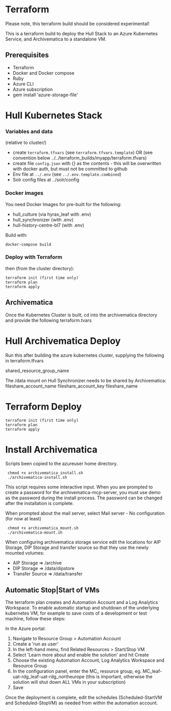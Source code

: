 # Terraform

Please note, this terraform build should be considered experimental!

This is a terraform build to deploy the Hull Stack to an Azure Kubernetes Service, and Archivematica to a standalone VM.

## Prerequisites

* Terraform
* Docker and Docker compose
* Ruby
* Azure CLI
* Azure subscription
* gem install 'azure-storage-file'

# Hull Kubernetes Stack

### Variables and data

(relative to cluster/)

* create `terraform.tfvars` (see `terraform.tfvars.template`) OR (see convention below ../../terraform_builds/myapp/terraform.tfvars)
* create file `config.json` with {} as the contents - this will be overwritten with docker auth, but must not be committed to github
* Env file at `../.env` (see `../.env.template.combined`)
* Solr config files at ../solr/config 

### Docker images

You need Docker Images for pre-built for the following:

* hull_culture (via hyrax_leaf with .env)
* hull_synchronizer (with .env)
* hull-history-centre-bl7 (with .env)


Build with:

```
docker-compose build
```

### Deploy with Terraform

then (from the cluster directory):

```
terraform init (first time only)
terraform plan
terraform apply
```

## Archivematica

Once the Kubernetes Cluster is built, cd into the archivematica directory and provide the following terraform.tvars

# Hull Archivematica Deploy 

Run this after building the azure kubernetes cluster, supplying the following in terraform.tfvars

shared_resource_group_name

The /data mount on Hull Synchronizer needs to be shared by Archivematica:
fileshare_account_name
fileshare_account_key
fileshare_name

# Terraform Deploy

```
terraform init (first time only)
terraform plan
terraform apply
```

# Install Archivematica

Scripts been copied to the azureuser home directory.

```
 chmod +x archivematica_install.sh
 ./archivematica-install.sh
```

This script requires some interactive input. When you are prompted to create a password for the archivematica-mcp-server, you must use demo as the password during the install process. The password can be changed after the installation is complete.

When prompted about the mail server, select Mail server - No configuration (for now at least)

```
 chmod +x archivematica_mount.sh
 ./archivematica-mount.sh
```

When configuring archivematica storage service edit the locations for AIP Storage, DIP Storage and transfer source so that they use the newly mounted volumes:


* AIP Storage => /archive
* DIP Storage => /data/dipstore
* Transfer Source => /data/transfer


## Automatic Stop|Start of VMs

The terraform plan creates and Automation Account and a Log Analytics Workspace. To enable automatic startup and shutdown of the underlying kubernetes VM, for example to save costs of a development or test machine, follow these steps:

In the Azure portal:

1. Navigate to Resource Group > Automation Account
2. Create a 'run as user'
3. In the left-hand menu, find Related Resources > Start/Stop VM
4. Select 'Learn more about and enable the solution' and hit Create
5. Choose the existing Automation Account, Log Analytics Workspace and Resource Group
6. In the configuration panel, enter the MC_ resource group, eg. MC_leaf-uat-rdg_leaf-uat-rdg_northeurope (this is important, otherwise the solution will shut down ALL VMs in your subscription)
7. Save

Once the deployment is complete, edit the schedules (Scheduled-StartVM and Scheduled-StopVM) as needed from within the automation account.
